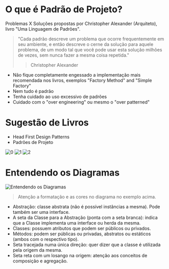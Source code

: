 # O que é Padrão de Projeto?

Problemas X Soluções propostas por Christopher Alexander (Arquiteto), livro "Uma Linguagem de Padrões".

> "Cada padrão descreve um problema que ocorre frequentemente em seu ambiente, e então descreve o cerne da solução para aquele problema, de um modo tal que você pode usar esta solução milhões de vezes, sem nunca fazer a mesma coisa repetida."
>
> > Christopher Alexander

- Não fique completamente engessado a implementação mais recomendada nos livros, exemplos "Factory Method" and "Simple Factory"
- Nem tudo é padrão
- Tenha cuidado ao uso excessivo de padrões
- Cuidado com o "over engineering" ou mesmo o "over patterned"

# Sugestão de Livros

- Head First Design Patterns
- Padrões de Projeto

![0](https://i.imgur.com/IVpNjxd.png)
![1](https://i.imgur.com/78llHPe.png)
![2](https://i.imgur.com/iO3cZPX.png)

# Entendendo os Diagramas

![Entendendo os Diagramas](https://i.imgur.com/oplINfN.png)

> Atenção a formatação e as cores no diagrama no exemplo acima.

- Abstração: classe abstrata (não é possível instâncias a mesma). Pode também ser uma interface.
- A seta da Classe para a Abstração (ponta com a seta branca): indica que a Classe implementa uma interface ou herda da mesma.
- Classes: possuem atributos que podem ser públicos ou privados.
- Métodos: podem ser públicas ou privadas, abstratos ou estáticos (ambos com o respectivo tipo).
- Seta tracejada numa única direção: quer dizer que a classe é utilizada pela origem da mesma.
- Seta reta com um losango na origem: atenção aos conceitos de composição e agregação.


